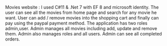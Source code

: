 Movies website : 
I used C#11 & .Net 7 with EF 8 and microsoft identity.
The user can see all the movies from home page and search for any movie he want.
User can add / remove movies into the shopping cart and finally can pay using the paypal payment method.
The application has two roles admin,user.
Admin manages all movies including add, update and remove them.
Admin also manages roles and all users.
Admin can see all completed orders.
